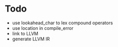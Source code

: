# Todo
* use lookahead_char to lex compound operators
* use location in compile_error
* link to LLVM
* generate LLVM IR